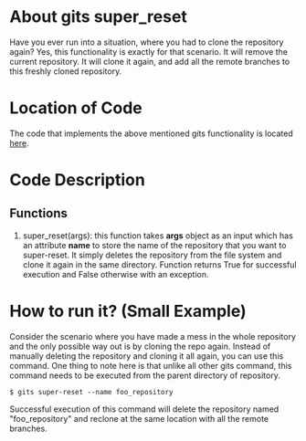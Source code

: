 # About gits super_reset

Have you ever run into a situation, where you had to clone the repository again?
Yes, this functionality is exactly for that scenario.
It will remove the current repository.
It will clone it again, and add all the remote branches to this freshly cloned repository.

# Location of Code

The code that implements the above mentioned gits functionality is located [here](https://github.com/harshitpatel96/GITS/blob/master/code/gits_super_reset.py).

# Code Description

## Functions

1. super_reset(args):
   this function takes **args** object as an input which has an attribute **name** to store the name of the repository that you want to super-reset.
   It simply deletes the repository from the file system and clone it again in the same directory.
   Function returns True for successful execution and False otherwise with an exception.

# How to run it? (Small Example)

Consider the scenario where you have made a mess in the whole repository and the only possible way out is by cloning the repo again.
Instead of manually deleting the repository and cloning it all again, you can use this command.
One thing to note here is that unlike all other gits command, this command needs to be executed from the parent directory of repository.

```
$ gits super-reset --name foo_repository
```

Successful execution of this command will delete the repository named "foo_repository" and reclone at the same location with all the remote branches.
